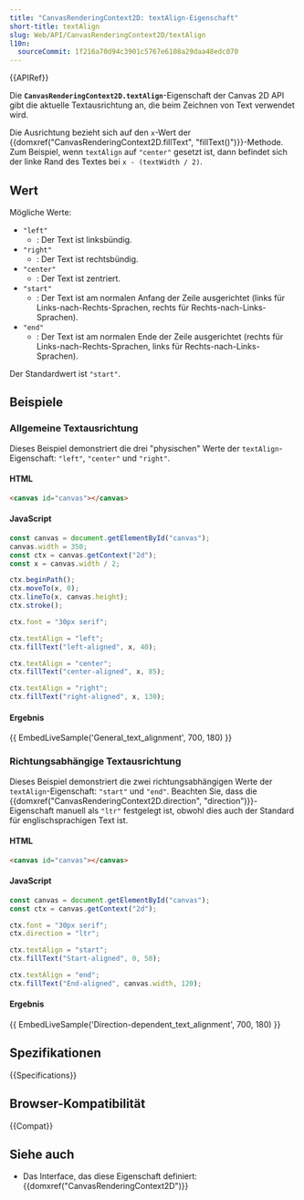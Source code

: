 ```yaml
---
title: "CanvasRenderingContext2D: textAlign-Eigenschaft"
short-title: textAlign
slug: Web/API/CanvasRenderingContext2D/textAlign
l10n:
  sourceCommit: 1f216a70d94c3901c5767e6108a29daa48edc070
---
```


{{APIRef}}

Die **`CanvasRenderingContext2D.textAlign`**-Eigenschaft der Canvas 2D API gibt die aktuelle Textausrichtung an, die beim Zeichnen von Text verwendet wird.

Die Ausrichtung bezieht sich auf den `x`-Wert der {{domxref("CanvasRenderingContext2D.fillText", "fillText()")}}-Methode. Zum Beispiel, wenn `textAlign` auf `"center"` gesetzt ist, dann befindet sich der linke Rand des Textes bei `x - (textWidth / 2)`.

## Wert

Mögliche Werte:

- `"left"`
  - : Der Text ist linksbündig.
- `"right"`
  - : Der Text ist rechtsbündig.
- `"center"`
  - : Der Text ist zentriert.
- `"start"`
  - : Der Text ist am normalen Anfang der Zeile ausgerichtet (links für Links-nach-Rechts-Sprachen, rechts für Rechts-nach-Links-Sprachen).
- `"end"`
  - : Der Text ist am normalen Ende der Zeile ausgerichtet (rechts für Links-nach-Rechts-Sprachen, links für Rechts-nach-Links-Sprachen).

Der Standardwert ist `"start"`.

## Beispiele

### Allgemeine Textausrichtung

Dieses Beispiel demonstriert die drei "physischen" Werte der `textAlign`-Eigenschaft: `"left"`, `"center"` und `"right"`.

#### HTML

```html
<canvas id="canvas"></canvas>
```

#### JavaScript

```js
const canvas = document.getElementById("canvas");
canvas.width = 350;
const ctx = canvas.getContext("2d");
const x = canvas.width / 2;

ctx.beginPath();
ctx.moveTo(x, 0);
ctx.lineTo(x, canvas.height);
ctx.stroke();

ctx.font = "30px serif";

ctx.textAlign = "left";
ctx.fillText("left-aligned", x, 40);

ctx.textAlign = "center";
ctx.fillText("center-aligned", x, 85);

ctx.textAlign = "right";
ctx.fillText("right-aligned", x, 130);
```

#### Ergebnis

{{ EmbedLiveSample('General_text_alignment', 700, 180) }}

### Richtungsabhängige Textausrichtung

Dieses Beispiel demonstriert die zwei richtungsabhängigen Werte der `textAlign`-Eigenschaft: `"start"` und `"end"`. Beachten Sie, dass die {{domxref("CanvasRenderingContext2D.direction", "direction")}}-Eigenschaft manuell als `"ltr"` festgelegt ist, obwohl dies auch der Standard für englischsprachigen Text ist.

#### HTML

```html
<canvas id="canvas"></canvas>
```

#### JavaScript

```js
const canvas = document.getElementById("canvas");
const ctx = canvas.getContext("2d");

ctx.font = "30px serif";
ctx.direction = "ltr";

ctx.textAlign = "start";
ctx.fillText("Start-aligned", 0, 50);

ctx.textAlign = "end";
ctx.fillText("End-aligned", canvas.width, 120);
```

#### Ergebnis

{{ EmbedLiveSample('Direction-dependent_text_alignment', 700, 180) }}

## Spezifikationen

{{Specifications}}

## Browser-Kompatibilität

{{Compat}}

## Siehe auch

- Das Interface, das diese Eigenschaft definiert: {{domxref("CanvasRenderingContext2D")}}
